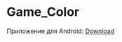 # Game_Color
Приложение для Android: [Download](https://drive.google.com/file/d/1KoSJ2_Rp1oz65wlHNl9mnzPAWr3nuFgO/view?usp=sharing)
